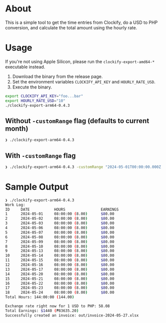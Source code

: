 # About

This is a simple tool to get the time entries from Clockify, do a USD to PHP conversion, and calculate the total amount using the hourly rate.

# Usage

If you're not using Apple Silicon, please run the `clockify-export-amd64-*` executable instead.

1. Download the binary from the release page.
1. Set the environment variables `CLOCKIFY_API_KEY` and `HOURLY_RATE_USD`.
1. Execute the binary.

```bash
export CLOCKIFY_API_KEY="foo...bar"
export HOURLY_RATE_USD="10"
./clockify-export-arm64-0.4.3
```

## Without `-customRange` flag (defaults to current month)

```bash
❯ ./clockify-export-arm64-0.4.3
```

## With `-customRange` flag

```bash
❯ ./clockify-export-arm64-0.4.3 -customRange "2024-05-01T00:00:00.000Z to 2024-05-31T23:59:59.999Z"
```

# Sample Output

```bash
❯ ./clockify-export-arm64-0.4.3
Work Log:
ID     DATE           HOURS                EARNINGS
1      2024-05-01     08:00:00 (8.00)      $80.00
2      2024-05-02     08:00:00 (8.00)      $80.00
3      2024-05-03     08:00:00 (8.00)      $80.00
4      2024-05-06     08:00:00 (8.00)      $80.00
5      2024-05-07     08:00:00 (8.00)      $80.00
6      2024-05-08     08:00:00 (8.00)      $80.00
7      2024-05-09     08:00:00 (8.00)      $80.00
8      2024-05-10     08:00:00 (8.00)      $80.00
9      2024-05-13     08:00:00 (8.00)      $80.00
10     2024-05-14     08:00:00 (8.00)      $80.00
11     2024-05-15     08:00:00 (8.00)      $80.00
12     2024-05-16     08:00:00 (8.00)      $80.00
13     2024-05-17     08:00:00 (8.00)      $80.00
14     2024-05-20     08:00:00 (8.00)      $80.00
15     2024-05-21     08:00:00 (8.00)      $80.00
16     2024-05-22     08:00:00 (8.00)      $80.00
17     2024-05-23     08:00:00 (8.00)      $80.00
18     2024-05-24     08:00:00 (8.00)      $80.00
Total Hours: 144:00:00 (144.00)

Exchange rate right now for 1 USD to PHP: 58.08
Total Earnings: $1440 (₱83635.20)
Successfully created an invoice: out/invoice-2024-05-27.xlsx
```

